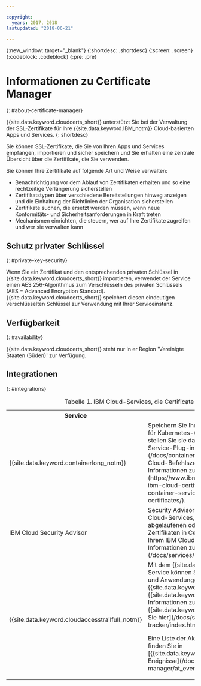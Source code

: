 ```yaml
---

copyright:
  years: 2017, 2018
lastupdated: "2018-06-21"

---
```

{:new_window: target="_blank"}
{:shortdesc: .shortdesc}
{:screen: .screen}
{:codeblock: .codeblock}
{:pre: .pre}

# Informationen zu Certificate Manager
{: #about-certificate-manager}

{{site.data.keyword.cloudcerts_short}} unterstützt Sie bei der Verwaltung der SSL-Zertifikate für Ihre {{site.data.keyword.IBM_notm}} Cloud-basierten Apps und Services.
{: shortdesc}

Sie können SSL-Zertifikate, die Sie von Ihren Apps und Services empfangen, importieren und sicher speichern und Sie erhalten eine zentrale Übersicht über die Zertifikate, die Sie verwenden.

Sie können Ihre Zertifikate auf folgende Art und Weise verwalten:

* Benachrichtigung vor dem Ablauf von Zertifikaten erhalten und so eine rechtzeitige Verlängerung sicherstellen
* Zertifikatstypen über verschiedene Bereitstellungen hinweg anzeigen und die Einhaltung der Richtlinien der Organisation sicherstellen
* Zertifikate suchen, die ersetzt werden müssen, wenn neue Konformitäts- und Sicherheitsanforderungen in Kraft treten
* Mechanismen einrichten, die steuern, wer auf Ihre Zertifikate zugreifen und wer sie verwalten kann

## Schutz privater Schlüssel
{: #private-key-security}

Wenn Sie ein Zertifikat und den entsprechenden privaten Schlüssel in {{site.data.keyword.cloudcerts_short}} importieren, verwendet der Service einen AES 256-Algorithmus zum Verschlüsseln des privaten Schlüssels (AES = Advanced Encryption Standard). {{site.data.keyword.cloudcerts_short}} speichert diesen eindeutigen verschlüsselten Schlüssel zur Verwendung mit Ihrer Serviceinstanz.

## Verfügbarkeit
{: #availability}

{{site.data.keyword.cloudcerts_short}} steht nur in er Region 'Vereinigte Staaten (Süden)' zur Verfügung.

## Integrationen
{: #integrations}
<table>
<caption> Tabelle 1. IBM Cloud-Services, die Certificate Manager nutzen</caption>
  <tr>
    <th> Service </th>
    <th> Beschreibung </th>
  </tr>
  <tr>
    <td>{{site.data.keyword.containerlong_notm}}</td>
    <td>Speichern Sie Ihre angepassten Domänenzertifikate für Kubernetes-Cluster in Certificate Manager und stellen Sie sie dann mithilfe der [Kubernetes-Service-Plug-in-Befehle](/docs/containers/cs_cli_reference.html) für die IBM Cloud-Befehlszeilenschnittstelle bereit. [Weitere Informationen zu dieser Integration finden Sie hier](https://www.ibm.com/blogs/bluemix/2018/01/use-ibm-cloud-certificate-manager-ibm-cloud-container-service-deploy-custom-domain-tls-certificates/).</td>
  </tr>
  <tr>
    <td>IBM Cloud Security Advisor</td>
    <td>Security Advisor fasst die Informationen der IBM Cloud-Services, einschließlich der Meldungen zu abgelaufenen oder demnächst ablaufenden Zertifikaten in Certificate Manager-Instanzen, in Ihrem IBM Cloud-Konto zusammen. [Weitere Informationen zu Security Advisor finden Sie hier](/docs/services/security-advisor/index.html#index).</td>
  </tr><tr>
    <td>{{site.data.keyword.cloudaccesstrailfull_notm}}</td>
    <td>Mit dem {{site.data.keyword.cloudaccesstrailfull}}-Service können Sie die Interaktionen von Benutzern und Anwendungen mit dem {{site.data.keyword.cloudcerts_long}}-Service in {{site.data.keyword.Bluemix}} verfolgen. [Weitere Informationen zu {{site.data.keyword.cloudaccesstrailshort}} finden Sie hier](/docs/services/cloud-activity-tracker/index.html#getting-started-with-cla).
    <p>Eine Liste der Aktionen, die ein Ereignis generieren, finden Sie in [{{site.data.keyword.cloudaccesstrailshort}}-Ereignisse](/docs/services/certificate-manager/at_events.html#at_events).</p></td>
  </tr>
</table>
